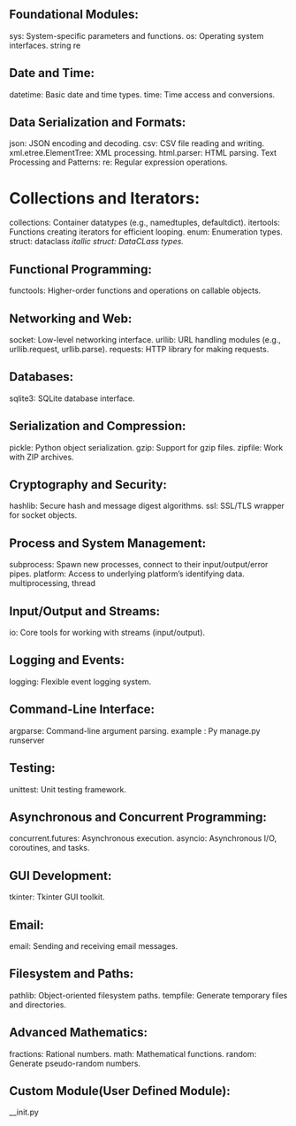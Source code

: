 ## Foundational Modules:

sys: System-specific parameters and functions.
os: Operating system interfaces.
string
re
## Date and Time:
datetime: Basic date and time types.
time: Time access and conversions.
## Data Serialization and Formats:
json: JSON encoding and decoding.
csv: CSV file reading and writing.
xml.etree.ElementTree: XML processing.
html.parser: HTML parsing.
Text Processing and Patterns:
re: Regular expression operations.
# Collections and Iterators:
collections: Container datatypes (e.g., namedtuples, defaultdict).
itertools: Functions creating iterators for efficient looping.
enum: Enumeration types.
struct:
dataclass
*itallic struct: DataCLass types.*
## Functional Programming:
functools: Higher-order functions and operations on callable objects.
## Networking and Web:
socket: Low-level networking interface.
urllib: URL handling modules (e.g., urllib.request, urllib.parse).
requests: HTTP library for making requests.
## Databases:
sqlite3: SQLite database interface.
## Serialization and Compression:
pickle: Python object serialization.
gzip: Support for gzip files.
zipfile: Work with ZIP archives.
## Cryptography and Security:
hashlib: Secure hash and message digest algorithms.
ssl: SSL/TLS wrapper for socket objects.
## Process and System Management:
subprocess: Spawn new processes, connect to their input/output/error pipes.
platform: Access to underlying platform’s identifying data.
multiprocessing, thread
## Input/Output and Streams:
io: Core tools for working with streams (input/output).
## Logging and Events:
logging: Flexible event logging system.
## Command-Line Interface:
argparse: Command-line argument parsing.
example :  Py manage.py runserver
## Testing:
unittest: Unit testing framework.
## Asynchronous and Concurrent Programming:
concurrent.futures: Asynchronous execution.
asyncio: Asynchronous I/O, coroutines, and tasks.
## GUI Development:
tkinter: Tkinter GUI toolkit.
## Email:
email: Sending and receiving email messages.
## Filesystem and Paths:
pathlib: Object-oriented filesystem paths.
tempfile: Generate temporary files and directories.
## Advanced Mathematics:
fractions: Rational numbers.
math: Mathematical functions.
random: Generate pseudo-random numbers.
## Custom Module(User Defined Module):
__init.py